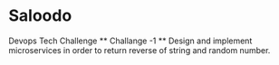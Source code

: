 # Saloodo
Devops Tech Challenge 
   ** Challange -1 **
Design and implement microservices in order to return reverse of string and random number.

